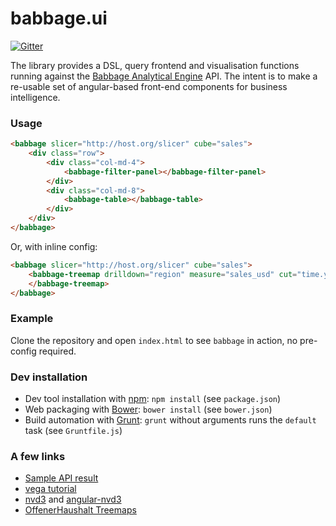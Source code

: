 # babbage.ui

[![Gitter](https://img.shields.io/gitter/room/openspending/chat.svg)](https://gitter.im/openspending/chat)

The library provides a DSL, query frontend and visualisation functions running against the [Babbage Analytical Engine](https://github.com/spendb/babbage) API. The intent is to make a re-usable set of angular-based front-end
components for business intelligence.

### Usage

```html
<babbage slicer="http://host.org/slicer" cube="sales">
    <div class="row">
        <div class="col-md-4">
            <babbage-filter-panel></babbage-filter-panel>
        </div>
        <div class="col-md-8">
            <babbage-table></babbage-table>
        </div>
    </div>
</babbage>
```

Or, with inline config:

```html
<babbage slicer="http://host.org/slicer" cube="sales">
    <babbage-treemap drilldown="region" measure="sales_usd" cut="time.year:2015">
    </babbage-treemap>
</babbage>
```

### Example

Clone the repository and open ``index.html`` to see ``babbage`` in action, no pre-config required.

### Dev installation

* Dev tool installation with [npm](https://www.npmjs.com/): ``npm install`` (see ``package.json``)
* Web packaging with [Bower](http://bower.io/): ``bower install`` (see ``bower.json``)
* Build automation with [Grunt](http://gruntjs.com/): ``grunt`` without arguments runs the ``default`` task (see ``Gruntfile.js``)

### A few links

* [Sample API result](https://spendb-dev.herokuapp.com/api/slicer/cube/wb-contract-awards/aggregate?drilldown=supplier_country)
* [vega tutorial](https://github.com/trifacta/vega/wiki/Tutorial)
* [nvd3](https://github.com/novus/nvd3) and [angular-nvd3](https://github.com/krispo/angular-nvd3)
* [OffenerHaushalt Treemaps](https://github.com/okfde/offenerhaushalt.de/blob/master/offenerhaushalt/static/js/treemap.js)
